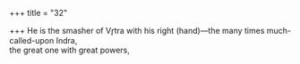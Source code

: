 +++
title = "32"

+++
He is the smasher of Vr̥tra with his right (hand)—the many times  much-called-upon Indra,  
the great one with great powers,  